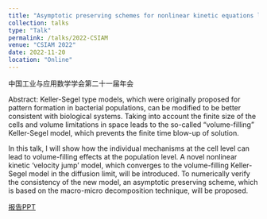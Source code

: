 ```yaml
---
title: "Asymptotic preserving schemes for nonlinear kinetic equations leading to volume-exclusion chemotaxis in the diﬀusive limit"
collection: talks
type: "Talk"
permalink: /talks/2022-CSIAM
venue: "CSIAM 2022"
date: 2022-11-20
location: "Online"
---
```

中国工业与应用数学学会第二十一届年会 

Abstract: Keller-Segel type models, which were originally proposed for pattern formation in bacterial populations, can be modified to be better consistent with biological systems. Taking into account the finite size of the cells and volume limitations in space leads to the so-called “volume-filling” Keller-Segel model, which prevents the finite time blow-up of solution.

In this talk, I will show how the individual mechanisms at the cell level can lead to volume-filling effects at the population level. A novel nonlinear kinetic ‘velocity jump’ model, which converges to the volume-filling Keller-Segel model in the diffusion limit, will be introduced. To numerically verify the consistency of the new model, an asymptotic preserving scheme, which is based on the macro-micro decomposition technique, will be proposed.


[报告PPT](http://xinran-ruan.github.io/files/2022-PPT-CSIAM.pdf)